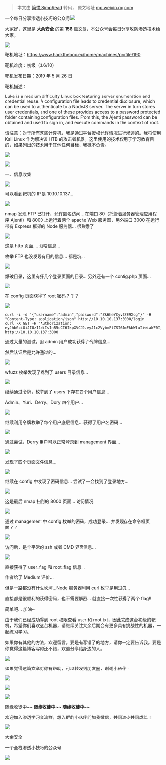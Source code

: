 > 本文由 [简悦 SimpRead](http://ksria.com/simpread/) 转码， 原文地址 [mp.weixin.qq.com](https://mp.weixin.qq.com/s/53WFPT423Nc8IKA7bl11tw)

一个每日分享渗透小技巧的公众号![](https://mmbiz.qpic.cn/mmbiz_png/O7dWXt4o5KPTQKiaXksbZia7PmHLPX2vnCWsznInTj3b9TFYtTDIYG6lDGJZYYSv72NsVWF24Kjlo4MT29tEOQSg/640?wx_fmt=png)

  

  

大家好，这里是 **大余安全** 的第 **156** 篇文章，本公众号会每日分享攻防渗透技术给大家。

![](https://mmbiz.qpic.cn/mmbiz_png/ZREXjsC2nJKx0JHGsC5rFpiaQjsk60OEibhDJ4vLJgUl7n0nCnGoCmtcS6TWpecmKRlG5IwNnyjGHau71NkOwyTw/640?wx_fmt=png)

靶机地址：https://www.hackthebox.eu/home/machines/profile/190

靶机难度：初级（3.6/10）

靶机发布日期：2019 年 5 月 26 日

靶机描述：

Luke is a medium difficulty Linux box featuring server enumeration and credential reuse. A configuration file leads to credential disclosure, which can be used to authenticate to a NodeJS server. The server in turn stores user credentials, and one of these provides access to a password protected folder containing configuration files. From this, the Ajenti password can be obtained and used to sign in, and execute commands in the context of root.

请注意：对于所有这些计算机，我是通过平台授权允许情况进行渗透的。我将使用 Kali Linux 作为解决该 HTB 的攻击者机器。这里使用的技术仅用于学习教育目的，如果列出的技术用于其他任何目标，我概不负责。

![](https://mmbiz.qpic.cn/mmbiz_png/9h3lBeicPhRCbL55vicQK1Qj4FqoebibNv9EhH20XgIRH3RZicuNRbKdZqdDr5c2JMCyJWH8zicp8cJH9gJCp0Zy8Qg/640?wx_fmt=png)

![](https://mmbiz.qpic.cn/mmbiz_png/ZrqZaezpWclmao6Vp2LSrkuD0NTO9TiclXmiaWSh0NibqeKL1xJ4qBoJbPODkzJ3g0OvTdUGll3Otz9978tOYib32Q/640?wx_fmt=png)

一、信息收集

![](https://mmbiz.qpic.cn/mmbiz_png/O7dWXt4o5KPOFZ7WG5Y2hFfuEILGtSl4ZiaDD7naNXtYy3BA0mSaNuJJicjK4iacAM3icviaiaPvESaokHBia1PfwZrAQ/640?wx_fmt=png)

可以看到靶机的 IP 是 10.10.10.137...

![](https://mmbiz.qpic.cn/mmbiz_png/O7dWXt4o5KPOFZ7WG5Y2hFfuEILGtSl4o14yhm7AVHIshr9PiadLwPIBHN7ViaypXI5HCt099o8LE5jqiba3Z5TBA/640?wx_fmt=png)

nmap 发现 FTP 已打开，允许匿名访问... 在端口 80（托管着服务器管理应用程序 Ajenti）和 8000 上运行着两个 apache Web 服务器，另外端口 3000 在运行带有 Express 框架的 Node 服务器... 很熟悉了

![](https://mmbiz.qpic.cn/mmbiz_png/O7dWXt4o5KPOFZ7WG5Y2hFfuEILGtSl48aPzLo54s0JXFCjIcV7TdkN5WQeCXUs3AfBsV6pN2fKYK7NVDRLoxw/640?wx_fmt=png)

这是 http 页面.... 没啥信息...

枚举 FTP 也没发现有用的信息... 都是坑...

![](https://mmbiz.qpic.cn/mmbiz_png/O7dWXt4o5KPOFZ7WG5Y2hFfuEILGtSl4V5KTHZNoU9Yl7BVwpOia37ibQy9hSCWRiauxoMw7TbBibMdmWic0f1mXMmQ/640?wx_fmt=png)

爆破目录，这里有好几个登录页面的目录... 另外还有一个 config.php 页面...

![](https://mmbiz.qpic.cn/mmbiz_png/O7dWXt4o5KPOFZ7WG5Y2hFfuEILGtSl47oHp76ewuuUHibSn7wW9XeDusyzTfv2SiawUsrLwXqx7jXzh6Jxwj9SQ/640?wx_fmt=png)

在 config 页面获得了 root 密码？？？

![](https://mmbiz.qpic.cn/mmbiz_png/O7dWXt4o5KPOFZ7WG5Y2hFfuEILGtSl4lLrQtHcp9W4opThiav4aPZvqWoribiclSKSIYvonuXiakNtIKfkVABjRAw/640?wx_fmt=png)

```
curl -i -d '{"username":"admin","password":"Zk6heYCyv6ZE9Xcg"}' -H "Content-Type: application/json" http://10.10.10.137:3000/login
curl -X GET -H 'Authorization: eyJhbGciOiJIUzI1NiIsInR5cCI6IkpXVCJ9.eyJ1c2VybmFtZSI6ImFkbWluIiwiaWF0IjoxNTk0MzgzOTYzLCJleHAiOjE1OTQ0NzAzNjN9.kfshDkoA2bSk2pwCgwqOCLXj81AdXJ1OmqYbtov3iog' http://10.10.10.137:3000
```

通过大量的测试，用 admin 用户成功获得了令牌信息...

然后认证后是允许通过的...

![](https://mmbiz.qpic.cn/mmbiz_png/O7dWXt4o5KPOFZ7WG5Y2hFfuEILGtSl4xYSUYPeF6HbRicejPTbaVXAbI9BgfrvicpAjV9oHdS31iaxXCTSDKVH0w/640?wx_fmt=png)

wfuzz 枚举发现了找到了 users 目录信息...

![](https://mmbiz.qpic.cn/mmbiz_png/O7dWXt4o5KPOFZ7WG5Y2hFfuEILGtSl40iamPCP6pl816CJUqwAKmibNsveNVVTU4e9YCsndIH0KHic1pyMsz6BiaA/640?wx_fmt=png)

继续通过令牌，枚举到了 users 下存在四个用户信息...

Admin、Yuri、Derry、Dory 四个用户...

![](https://mmbiz.qpic.cn/mmbiz_png/O7dWXt4o5KPOFZ7WG5Y2hFfuEILGtSl44YHyTSqpiczib90k9U1ziawZ8q2AYhJCfbcURldKnPXtyj9OJia67WUHxA/640?wx_fmt=png)

继续利用令牌枚举了每个用户底层信息... 获得了用户名密码...

![](https://mmbiz.qpic.cn/mmbiz_png/O7dWXt4o5KPOFZ7WG5Y2hFfuEILGtSl4nibNXUhWDTpMC0aKmuhFGQBewm7gB0DwwMedFKmromurSBOic1Oc69ew/640?wx_fmt=png)

通过尝试，Derry 用户可以正常登录到 management 界面...

![](https://mmbiz.qpic.cn/mmbiz_png/O7dWXt4o5KPOFZ7WG5Y2hFfuEILGtSl4Pkq4t1Xch4iaN9dBwOEWkADOseBibicweFO8bOg17RQk7FYdWQS7nqh7g/640?wx_fmt=png)

发现了四个页面文件信息...

![](https://mmbiz.qpic.cn/mmbiz_png/O7dWXt4o5KPOFZ7WG5Y2hFfuEILGtSl4sGtTRDHKGZURED5Suujj0SPrr5vbiaOLM0McFQSFoqNiaadsSKjYAt8g/640?wx_fmt=png)

继续在 config 中发现了密码信息... 尝试了一会找到了登录地方...

![](https://mmbiz.qpic.cn/mmbiz_png/O7dWXt4o5KPOFZ7WG5Y2hFfuEILGtSl4UIwZdcSvFWCSzicAHH1vZpt5dMM6mvbJibIGtAUdmhT1icqoNha1ia8skg/640?wx_fmt=png)

这是最后 nmap 扫到的 8000 页面... 访问情况

![](https://mmbiz.qpic.cn/mmbiz_png/O7dWXt4o5KPOFZ7WG5Y2hFfuEILGtSl4iayjhqq5HjsgV6FnVK6qtFRFrCbw2JzZbCfx5Uaja0gvlvBiaiaPLXH9w/640?wx_fmt=png)

通过 management 中 config 枚举的密码，成功登录... 并发现存在命令框页面？？

![](https://mmbiz.qpic.cn/mmbiz_png/O7dWXt4o5KPOFZ7WG5Y2hFfuEILGtSl4xibyibRFpeTeyAErhOtNbib02uWVIHtmnXIfkmwicfgQJ74525BZsp6ia2Q/640?wx_fmt=png)

访问后，是个平常的 ssh 或者 CMD 界面信息...

![](https://mmbiz.qpic.cn/mmbiz_png/ZREXjsC2nJKx0JHGsC5rFpiaQjsk60OEibhDJ4vLJgUl7n0nCnGoCmtcS6TWpecmKRlG5IwNnyjGHau71NkOwyTw/640?wx_fmt=png)

直接获得了 user_flag 和 root_flag 信息...

作者给了 Medium 评价...

但是一路都没有什么坎坷...Node 服务器利用 curl 枚举是用过的...

直接都是很顺利的获得密码，也不需要解密... 就直接一次性获得了两个 flag!!

简单吧... 加油~

由于我们已经成功得到 root 权限查看 user 和 root.txt，因此完成这台初级的靶机，希望你们喜欢这台机器，请继续关注大余后期会有更多具有挑战性的机器，一起练习学习。

如果你有其他的方法，欢迎留言。要是有写错了的地方，请你一定要告诉我。要是你觉得这篇博客写的还不错，欢迎分享给身边的人。

![](https://mmbiz.qpic.cn/mmbiz_png/9h3lBeicPhRCbL55vicQK1Qj4FqoebibNv9EhH20XgIRH3RZicuNRbKdZqdDr5c2JMCyJWH8zicp8cJH9gJCp0Zy8Qg/640?wx_fmt=png)

如果觉得这篇文章对你有帮助，可以转发到朋友圈，谢谢小伙伴~

![](https://mmbiz.qpic.cn/mmbiz_png/c5xrRn4430AnqkfAJc38Vpnc5XiaADLTjiciciaibYU4EHw3Nuh7YMtuB0hz3sb8Em9iatt5skAsibuuysPLdLY5LtWOw/640?wx_fmt=png)

![](https://mmbiz.qpic.cn/mmbiz_png/p3lIbvldZiabdI5iaCb3icRhtygUuo2sp6Hcdq0ANlpy5W3gL628uq032jsoVnGnl6HdGrgDXjfazFtkp6IInibDdQ/640?wx_fmt=png)

![](https://mmbiz.qpic.cn/mmbiz_png/O7dWXt4o5KPqjaFWwyrrhiciahSpOibxqKvSIFX0iaPcG00CjYIwQDwIDeIicmFMlOVNyhWYVSE8pJK566UK3YOUNWQ/640?wx_fmt=png)

随缘收徒中~~ **随缘收徒中~~** **随缘收徒中~~**

欢迎加入渗透学习交流群，想入群的小伙伴们加我微信，共同进步共同成长！

![](https://mmbiz.qpic.cn/mmbiz_png/ndicuTO22p6ibN1yF91ZicoggaJJZX3vQ77Vhx81O5GRyfuQoBRjpaUyLOErsSo8PwNYlT1XzZ6fbwQuXBRKf4j3Q/640?wx_fmt=png)  

大余安全

一个全栈渗透小技巧的公众号

![](https://mmbiz.qpic.cn/mmbiz_png/O7dWXt4o5KPTQKiaXksbZia7PmHLPX2vnCSsnsc7MHh257oYRic1MOT8qibABNUEnTq9DUL7QBwnS52EheJf4m8iaTQ/640?wx_fmt=png)